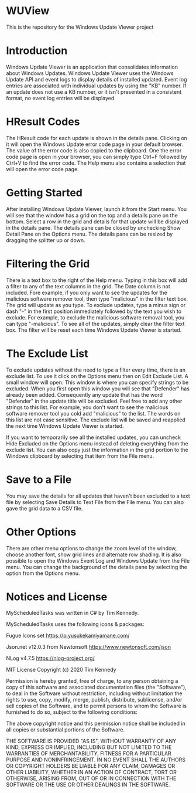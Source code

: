# WUView
This is the repository for the Windows Update Viewer project

Introduction
============
Windows Update Viewer is an application that consolidates information about Windows Updates.
Windows Update Viewer uses the Windows Update API and event logs to display details of installed
updated. Event log entries are associated with individual updates by using the "KB" number. If an
update does not use a KB number, or it isn't presented in a consistent format, no event log entries
will be displayed.


HResult Codes
=============
The HResult code for each update is shown in the details pane. Clicking on it will open the Windows
Update error code page in your default browser. The value of the error code is also copied to the
clipboard. One the error code page is open in your browser, you can simply type Ctrl+F followed by
Ctrl+V to find the error code. The Help menu also contains a selection that will open the error code
page.


Getting Started
===============
After installing Windows Update Viewer, launch it from the Start menu. You will see that the window
has a grid on the top and a details pane on the bottom. Select a row in the grid and details for
that update will be displayed in the details pane. The details pane can be closed by unchecking
Show Detail Pane on the Options menu. The details pane can be resized by dragging the splitter up
or down.


Filtering the Grid
==================
There is a text box to the right of the Help menu. Typing in this box will add a filter to any of the
text columns in the grid. The Date column is not included. Fore example, if you only want to see the
updates for the malicious software remover tool, then type "malicious" in the filter text box. The
grid will update as you type. To exclude updates, type a minus sign or dash "-" in the first position
immediately followed by the text you wish to exclude.  For example, to exclude the malicious software
removal tool, you can type "-malicious".  To see all of the updates, simply clear the filter text box.
The filter will be reset each time Windows Update Viewer is started.


The Exclude List
================
To exclude updates without the need to type a filter every time, there is an exclude list. To use it
click on the Options menu then on Edit Exclude List. A small window will open. This window is where
you can specify strings to be excluded. When you first open this window you will see that "Defender"
has already been added. Consequently any update that has the word "Defender" in the update title will
be excluded. Feel free to add any other strings to this list. For example, you don't want to see the
malicious software remover tool you cold add "malicious" to the list. The words on this list are not
case sensitive. The exclude list will be saved and reapplied the next time Windows Update Viewer is
started.

If you want to temporarily see all the installed updates, you can uncheck Hide Excluded on the
Options menu instead of deleting everything from the exclude list. You can also copy just the
information in the grid portion to the Windows clipboard by selecting that item from the File menu.


Save to a File
==============
You may save the details for all updates that haven't been excluded to a text file by selecting Save
Details to Text File from the File menu. You can also gave the grid data to a CSV file.


Other Options
=============
There are other menu options to change the zoom level of the window, choose another font, show grid
lines and alternate row shading. It is also possible to open the Windows Event Log and Windows Update
from the File menu. You can change the background of the details pane by selecting the option from
the Options menu.


Notices and License
===================
MyScheduledTasks was written in C# by Tim Kennedy.

MyScheduledTasks uses the following icons & packages:

Fugue Icons set https://p.yusukekamiyamane.com/

Json.net v12.0.3 from Newtonsoft https://www.newtonsoft.com/json

NLog v4.7.5 https://nlog-project.org/


MIT License
Copyright (c) 2020 Tim Kennedy

Permission is hereby granted, free of charge, to any person obtaining a copy of this software and
associated documentation files (the "Software"), to deal in the Software without restriction, including
without limitation the rights to use, copy, modify, merge, publish, distribute, sublicense, and/or
sell copies of the Software, and to permit persons to whom the Software is furnished to do so, subject
to the following conditions:

The above copyright notice and this permission notice shall be included in all copies or substantial
portions of the Software.

THE SOFTWARE IS PROVIDED "AS IS", WITHOUT WARRANTY OF ANY KIND, EXPRESS OR IMPLIED, INCLUDING BUT NOT
LIMITED TO THE WARRANTIES OF MERCHANTABILITY, FITNESS FOR A PARTICULAR PURPOSE AND NONINFRINGEMENT.
IN NO EVENT SHALL THE AUTHORS OR COPYRIGHT HOLDERS BE LIABLE FOR ANY CLAIM, DAMAGES OR OTHER LIABILITY,
WHETHER IN AN ACTION OF CONTRACT, TORT OR OTHERWISE, ARISING FROM, OUT OF OR IN CONNECTION WITH THE
SOFTWARE OR THE USE OR OTHER DEALINGS IN THE SOFTWARE.
